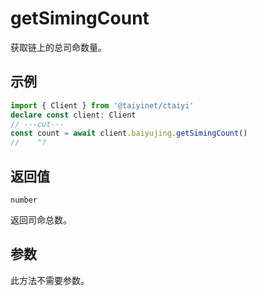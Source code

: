 # getSimingCount

获取链上的总司命数量。

## 示例

```ts twoslash
import { Client } from '@taiyinet/ctaiyi'
declare const client: Client
// ---cut---
const count = await client.baiyujing.getSimingCount()
//    ^?
```

## 返回值

`number`

返回司命总数。

## 参数

此方法不需要参数。
